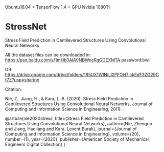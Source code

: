 Ubuntu16.04 + TensorFlow 1.4 + GPU Nvidia 1080Ti


# StressNet
Stress Field Prediction in Cantilevered Structures Using Convolutional Neural Networks

All the dataset files can be downloaded in:
https://pan.baidu.com/s/1mHb0AlA9NBWneRgGDEXMTA     password:bwii


OR:
https://drive.google.com/drive/folders/185UX1WINiLl2PFOH7ickEdF3ZG29Cf7Z?usp=sharing


Citation:

Nie, Z., Jiang, H., & Kara, L. B. (2020). Stress Field Prediction in Cantilevered Structures Using Convolutional Neural Networks. Journal of Computing and Information Science in Engineering, 20(1).

@article{nie2020stress,
  title={Stress Field Prediction in Cantilevered Structures Using Convolutional Neural Networks},
  author={Nie, Zhenguo and Jiang, Haoliang and Kara, Levent Burak},
  journal={Journal of Computing and Information Science in Engineering},
  volume={20},
  number={1},
  year={2020},
  publisher={American Society of Mechanical Engineers Digital Collection}
}
